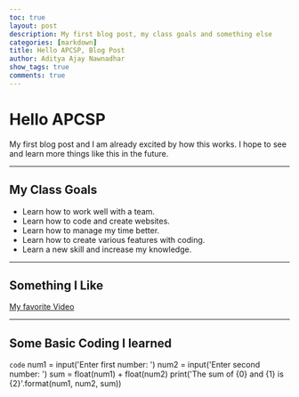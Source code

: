 ```yaml
---
toc: true
layout: post
description: My first blog post, my class goals and something else
categories: [markdown]
title: Hello APCSP, Blog Post
author: Aditya Ajay Nawnadhar
show_tags: true
comments: true
---
```

# Hello APCSP ###
My first blog post and I am already excited by how this works. I hope to see and learn more things like this in the future.

---

## My Class Goals ##
- Learn how to work well with a team.
- Learn how to code and create websites.
- Learn how to manage my time better.
- Learn how to create various features with coding.
- Learn a new skill and increase my knowledge.

---

## Something I Like
[My favorite Video](https://www.youtube.com/watch?v=oHg5SJYRHA0)

---

## Some Basic Coding I learned

`code`
num1 = input('Enter first number: ')
num2 = input('Enter second number: ')
sum = float(num1) + float(num2)
print('The sum of {0} and {1} is {2}'.format(num1, num2, sum))
